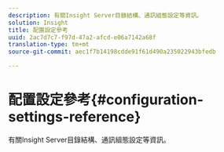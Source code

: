 ```yaml
---
description: 有關Insight Server目錄結構、通訊組態設定等資訊。
solution: Insight
title: 配置設定參考
uuid: 2ac7d7c7-f97d-47a2-afcd-e06a7142a68f
translation-type: tm+mt
source-git-commit: aec1f7b14198cdde91f61d490a235022943bfedb

---
```



# 配置設定參考{#configuration-settings-reference}

有關Insight Server目錄結構、通訊組態設定等資訊。

